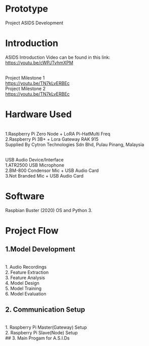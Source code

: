 # Prototype
Project ASIDS Development 

# Introduction
ASIDS Introduction Video can be found in this link:
<br>https://youtu.be/cWPJTvhmXPM

<br>Project Milestone 1  
https://youtu.be/TN7kLvERBEc
<br>Project Milestone 2  
https://youtu.be/TN7kLvERBEc

# Hardware Used

<br>1.Raspberry Pi Zero Node + LoRA Pi-HatMulti Freq 
<br>2.Raspberry Pi 3B+ + Lora Gateway RAK 915
<br>Supplied By Cytron Technologies Sdn Bhd, Pulau Pinang, Malaysia

<br>USB Audio Device/Interface
<br>1.ATR2500 USB Microphone 
<br>2.BM-800 Condensor Mic + USB Audio Card
<br>3.Not Branded Mic + USB Audio Card

# Software 

Raspbian Buster (2020) OS and Python 3.

# Project Flow
## 1.Model Development
<br>
1. Audio Recordings
<br>
2. Feature Extraction
<br>
3. Feature Analysis
<br>
4. Model Design
<br>
5. Model Training
<br>
6. Model Evaluation


## 2. Communication Setup
<br>
1. Raspberry Pi Master(Gateway) Setup
<br>
2. Raspberry Pi Slave(Node) Setup

<br>
## 3. Main Progam for A.S.I.Ds




